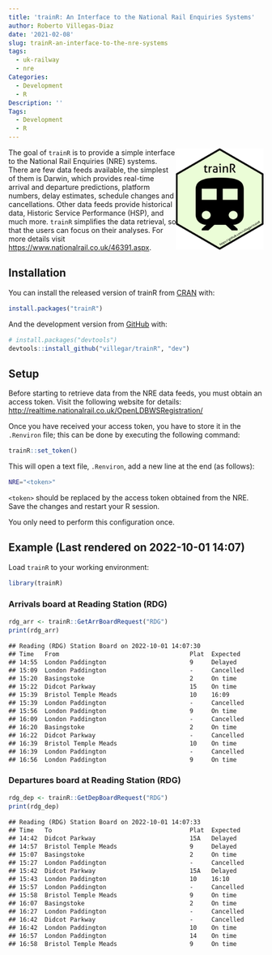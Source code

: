 ```yaml
---
title: 'trainR: An Interface to the National Rail Enquiries Systems'
author: Roberto Villegas-Diaz
date: '2021-02-08'
slug: trainR-an-interface-to-the-nre-systems
tags:
  - uk-railway
  - nre
Categories:
  - Development
  - R
Description: ''
Tags:
  - Development
  - R
---
```


<img src="https://raw.githubusercontent.com/villegar/trainR/main/inst/images/logo.png" alt="logo" align="right" height=200px/>

The goal of `trainR` is to provide a simple interface to the 
National Rail Enquiries (NRE) systems. There are few data feeds 
available, the simplest of them is Darwin, which provides real-time 
arrival and departure predictions, platform numbers, delay estimates, 
schedule changes and cancellations. Other data feeds provide historical 
data, Historic Service Performance (HSP), and much more. `trainR` 
simplifies the data retrieval, so that the users can focus on their 
analyses. For more details visit 
https://www.nationalrail.co.uk/46391.aspx.

## Installation

You can install the released version of trainR from [CRAN](https://CRAN.R-project.org) with:

``` r
install.packages("trainR")
```

And the development version from [GitHub](https://github.com/) with:

``` r
# install.packages("devtools")
devtools::install_github("villegar/trainR", "dev")
```

## Setup
Before starting to retrieve data from the NRE data feeds, you must obtain an access token. 
Visit the following website for details: http://realtime.nationalrail.co.uk/OpenLDBWSRegistration/

Once you have received your access token, you have to store it in the `.Renviron` file; this can be 
done by executing the following command:


```r
trainR::set_token()
```

This will open a text file, `.Renviron`, add a new line at the end (as follows):

```bash
NRE="<token>"
```

`<token>` should be replaced by the access token obtained from the NRE. Save the changes and restart 
your R session.

You only need to perform this configuration once.

## Example (Last rendered on 2022-10-01 14:07)

Load `trainR` to your working environment:

```r
library(trainR)
```

### Arrivals board at Reading Station (RDG)


```r
rdg_arr <- trainR::GetArrBoardRequest("RDG")
print(rdg_arr)
```

```
## Reading (RDG) Station Board on 2022-10-01 14:07:30
## Time   From                                    Plat  Expected
## 14:55  London Paddington                       9     Delayed
## 15:09  London Paddington                       -     Cancelled
## 15:20  Basingstoke                             2     On time
## 15:22  Didcot Parkway                          15    On time
## 15:39  Bristol Temple Meads                    10    16:09
## 15:39  London Paddington                       -     Cancelled
## 15:56  London Paddington                       9     On time
## 16:09  London Paddington                       -     Cancelled
## 16:20  Basingstoke                             2     On time
## 16:22  Didcot Parkway                          -     Cancelled
## 16:39  Bristol Temple Meads                    10    On time
## 16:39  London Paddington                       -     Cancelled
## 16:56  London Paddington                       9     On time
```

### Departures board at Reading Station (RDG)


```r
rdg_dep <- trainR::GetDepBoardRequest("RDG")
print(rdg_dep)
```

```
## Reading (RDG) Station Board on 2022-10-01 14:07:33
## Time   To                                      Plat  Expected
## 14:42  Didcot Parkway                          15A   Delayed
## 14:57  Bristol Temple Meads                    9     Delayed
## 15:07  Basingstoke                             2     On time
## 15:27  London Paddington                       -     Cancelled
## 15:42  Didcot Parkway                          15A   Delayed
## 15:43  London Paddington                       10    16:10
## 15:57  London Paddington                       -     Cancelled
## 15:58  Bristol Temple Meads                    9     On time
## 16:07  Basingstoke                             2     On time
## 16:27  London Paddington                       -     Cancelled
## 16:42  Didcot Parkway                          -     Cancelled
## 16:42  London Paddington                       10    On time
## 16:57  London Paddington                       14    On time
## 16:58  Bristol Temple Meads                    9     On time
```
